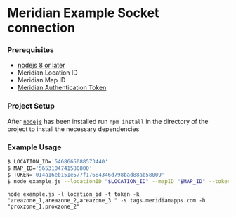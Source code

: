 # Meridian Example Socket connection

### Prerequisites

- [nodejs 8 or later][nodejs]
- Meridian Location ID
- Meridian Map ID
- [Meridian Authentication Token](https://edit.meridianapps.com/api/tokens)


### Project Setup

After [`nodejs`][nodejs] has been installed run `npm install` in the directory of the project to install the necessary dependencies


### Example Usage

```sh
$ LOCATION_ID='5468665088573440'
$ MAP_ID='5653104741580800'
$ TOKEN='014a16eb151e577f17684346d798bad88ab58009'
$ node example.js --locationID "$LOCATION_ID" --mapID "$MAP_ID" --token "$TOKEN"
```

```node example.js -l location_id -t token -k "areazone_1,areazone_2,areazone_3 " -s tags.meridianapps.com -h "proxzone_1,proxzone_2"```


[nodejs]: https://nodejs.org/en/download "NodeJS Download Page"
